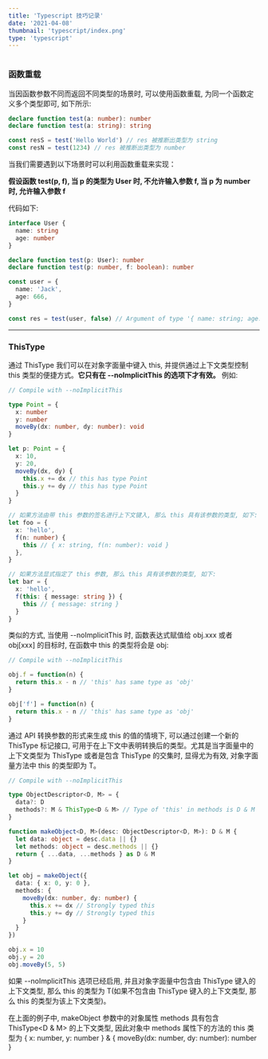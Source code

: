 ```yaml
---
title: 'Typescript 技巧记录'
date: '2021-04-08'
thumbnail: 'typescript/index.png'
type: 'typescript'
---
```


```toc
```
### 函数重载
当因函数参数不同而返回不同类型的场景时, 可以使用函数重载, 为同一个函数定义多个类型即可, 如下所示:
```typescript
declare function test(a: number): number
declare function test(a: string): string

const resS = test('Hello World') // res 被推断出类型为 string
const resN = test(1234) // res 被推断出类型为 number
```

当我们需要遇到以下场景时可以利用函数重载来实现：

**假设函数 test(p, f), 当 p 的类型为 User 时, 不允许输入参数 f, 当 p 为 number 时, 允许输入参数 f**

代码如下:

```typescript
interface User {
  name: string
  age: number
}

declare function test(p: User): number
declare function test(p: number, f: boolean): number

const user = {
  name: 'Jack',
  age: 666,
}

const res = test(user, false) // Argument of type '{ name: string; age: number; }' is not assignable to parameter of type 'number'.
```
---

### ThisType
通过 ThisType 我们可以在对象字面量中键入 this, 并提供通过上下文类型控制 this 类型的便捷方式。**它只有在 --noImplicitThis 的选项下才有效。** 例如:
```typescript
// Compile with --noImplicitThis

type Point = {
  x: number
  y: number
  moveBy(dx: number, dy: number): void
}

let p: Point = {
  x: 10,
  y: 20,
  moveBy(dx, dy) {
    this.x += dx // this has type Point
    this.y += dy // this has type Point
  }
}

// 如果方法由带 this 参数的签名进行上下文键入, 那么 this 具有该参数的类型, 如下:
let foo = {
  x: 'hello',
  f(n: number) {
    this // { x: string, f(n: number): void }
  },
}

// 如果方法显式指定了 this 参数, 那么 this 具有该参数的类型, 如下:
let bar = {
  x: 'hello',
  f(this: { message: string }) {
    this // { message: string }
  }
}
```

类似的方式, 当使用 --noImplicitThis 时, 函数表达式赋值给 obj.xxx 或者 obj[xxx] 的目标时, 在函数中 this 的类型将会是 obj:
```typescript
// Compile with --noImplicitThis

obj.f = function(n) {
  return this.x - n // 'this' has same type as 'obj'
}

obj['f'] = function(n) {
  return this.x - n // 'this' has same type as 'obj'
}
```

通过 API 转换参数的形式来生成 this 的值的情境下, 可以通过创建一个新的 ThisType<T> 标记接口, 可用于在上下文中表明转换后的类型。尤其是当字面量中的上下文类型为 ThisType<T> 或者是包含 ThisType<T> 的交集时, 显得尤为有效, 对象字面量方法中 this 的类型即为 T。
```typescript
// Compile with --noImplicitThis

type ObjectDescriptor<D, M> = {
  data?: D
  methods?: M & ThisType<D & M> // Type of 'this' in methods is D & M
}

function makeObject<D, M>(desc: ObjectDescriptor<D, M>): D & M {
  let data: object = desc.data || {}
  let methods: object = desc.methods || {}
  return { ...data, ...methods } as D & M
}

let obj = makeObject({
  data: { x: 0, y: 0 },
  methods: {
    moveBy(dx: number, dy: number) {
      this.x += dx // Strongly typed this
      this.y += dy // Strongly typed this
    }
  }
})

obj.x = 10
obj.y = 20
obj.moveBy(5, 5)
```
如果 --noImplicitThis 选项已经启用, 并且对象字面量中包含由 ThisType<T> 键入的上下文类型, 那么 this 的类型为 T(如果不包含由 ThisType<T> 键入的上下文类型, 那么 this 的类型为该上下文类型)。

在上面的例子中, makeObject 参数中的对象属性 methods 具有包含 ThisType<D & M> 的上下文类型, 因此对象中 methods 属性下的方法的 this 类型为 { x: number, y: number } & { moveBy(dx: number, dy: number): number }